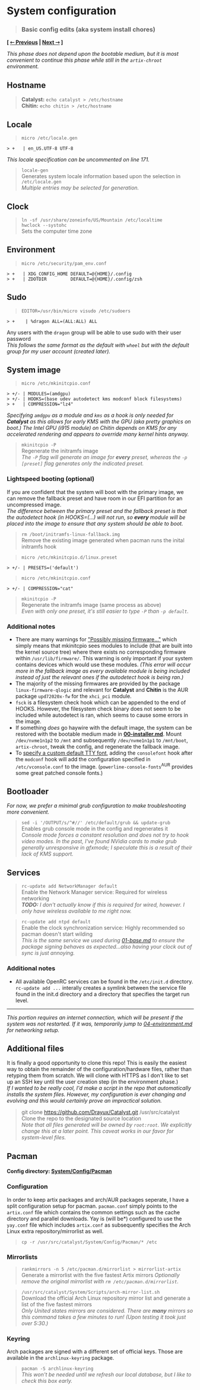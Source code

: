 # System configuration
> ### Basic config edits (aka system install chores)

**\[ [⇽ Previous](./01-base.md) | [Next ⇾](./03-hardware.md) \]**  

_This phase does not depend upon the bootable medium, but it is most convenient to continue this phase while still in the `artix-chroot` environment._  

## Hostname
> **Catalyst:** `echo catalyst > /etc/hostname`  
> **Chitin:** `echo chitin > /etc/hostname`  

## Locale
> `micro /etc/locale.gen`

    > +   | en_US.UTF-8 UTF-8
_This locale specification can be uncommented on line 171._

> `locale-gen`  
Generates system locale information based upon the selection in `/etc/locale.gen`  
_Multiple entries may be selected for generation._

## Clock
> `ln -sf /usr/share/zoneinfo/US/Mountain /etc/localtime`  
> `hwclock --systohc`  
Sets the computer time zone  

## Environment
> `micro /etc/security/pam_env.conf`  

    > +   | XDG_CONFIG_HOME	DEFAULT=@{HOME}/.config
    > +   | ZDOTDIR			DEFAULT=@{HOME}/.config/zsh

## Sudo
> `EDITOR=/usr/bin/micro visudo /etc/sudoers`  

    > +    | %dragon ALL=(ALL:ALL) ALL
Any users with the `dragon` group will be able to use sudo with their user password  
_This follows the same format as the default with `wheel` but with the default group for my user account (created later)._  

## System image
> `micro /etc/mkinitcpio.conf`  

    > +/- | MODULES=(amdgpu)
    > +/- | HOOKS=(base udev autodetect kms modconf block filesystems)
    > +   | COMPRESSION="lz4"
_Specifying `amdgpu` as a module and `kms` as a hook is only needed for **Catalyst** as this allows for early KMS with the GPU (aka pretty graphics on boot.) The Intel GPU (i915 module) on Chitin depends on KMS for any accelerated rendering and appears to override many kernel hints anyway._  

> `mkinitcpio -P`  
Regenerate the initramfs image  
_The `-P` flag will generate an image for **every** preset, whereas the `-p [preset]` flag generates only the indicated preset._

### Lightspeed booting (optional)
If you are confident that the system will boot with the primary image, we can remove the fallback preset and have room in our EFI partition for an uncompressed image.  
_The difference between the primary preset and the fallback preset is that the autodetect hook (in HOOKS=(...) will not run, so **every** module will be placed into the image to ensure that any system should be able to boot._  
  
> `rm /boot/initramfs-linux-fallback.img`  
Remove the existing image generated when pacman runs the inital initramfs hook  

> `micro /etc/mkinitcpio.d/linux.preset`

    > +/- | PRESETS=('default')

> `micro /etc/mkinitcpio.conf`  

    > +/- | COMPRESSION="cat"

> `mkinitcpio -P`  
Regenerate the initramfs image (same process as above)  
_Even with only one preset, it's still easier to type `-P` than `-p default`._

### Additional notes
- There are many warnings for ["Possibly missing firmware..."](https://wiki.archlinux.org/title/Mkinitcpio#Possibly_missing_firmware_for_module_XXXX) which simply means that mkinitcpio sees modules to include (that are built into the kernel source tree) where there exists no corresponding firmware within `/usr/lib/firmware/`. This warning is only important if your system contains devices which would use these modules. _(This error will occur more in the fallback image as every available module is being included instead of just the relevant ones if the autodetect hook is being ran.)_
- The majority of the missing firmwares are provided by the package `linux-firmware-qlogic` and relevant for **Catalyst** and **Chitin** is the AUR package `upd72020x-fw` for the `xhci_pci` module.
- `fsck` is a filesystem check hook which can be appended to the end of HOOKS. However, the filesystem check binary does not seem to be included while autodetect is ran, which seems to cause some errors in the image.
- If something _does_ go haywire with the default image, the system can be restored with the bootable medium made in [**00-installer.md**](./00-installer.md). Mount `/dev/nvme1n1p2` to `/mnt` and subsequently `/dev/nvme1n1p1` to `/mnt/boot`, `artix-chroot`, tweak the config, and regenerate the fallback image.
- To [specify a custom default TTY font](https://wiki.archlinux.org/title/Linux_console#Persistent_configuration), adding the `consolefont` hook after the `modconf` hook will add the configuration specified in `/etc/vconsole.conf` to the image. (`powerline-console-fonts`<sup>AUR</sup> provides some great patched console fonts.)

## Bootloader
_For now, we prefer a minimal grub configuration to make troubleshooting more convenient._

> `sed -i '/OUTPUT/s/^#//' /etc/default/grub && update-grub`  
Enables grub console mode in the config and regenerates it  
_Console mode forces a constant resolution and does not try to hook video modes. In the past, I've found NVidia cards to make grub generally unresponsive in gfxmode; I speculate this is a result of their lack of KMS support._  

## Services
> `rc-update add NetworkManager default`  
Enable the Network Manager service: Required for wireless networking  
_**TODO:** I don't actually know if this is required for wired, however. I only have wireless available to me right now._  

> `rc-update add ntpd default`  
Enable the clock synchronization service: Highly recommended so pacman doesn't start wilding  
_This is the same service we used during [01-base.md](./01-base.md) to ensure the package signing behaves as expected...also having your clock out of sync is just annoying._  

### Additional notes
- All available OpenRC services can be found in the `/etc/init.d` directory. `rc-update add ...` interally creates a symlink between the service file found in the init.d directory and a directory that specifies the target run level.

---

_This portion requires an internet connection, which will be present if the system was not restarted. If it was, temporarily jump to [04-environment.md](./04-environment.md#networking) for networking setup._

## Additional files
It is finally a good opportunity to clone this repo! This is easily the easiest way to obtain the remainder of the configuration/hardware files, rather than retyping them from scratch. We will clone with HTTPS as I don't like to set up an SSH key until the user creation step (in the environment phase.)  
_If I wanted to be really cool, I'd make a script in the repo that automatically installs the system files. However, my configuration is ever changing and evolving and this would certainly prove an impractical solution._  

> git clone https://github.com/Drayux/Catalyst.git /usr/src/catalyst
Clone the repo to the designated source location  
_Note that all files generated will be owned by `root:root`. We explicitly change this at a later point. This caveat works in our favor for system-level files._  

## Pacman
#### **Config directory: [System/Config/Pacman](/System/Config/Pacman)**

### Configuration
In order to keep artix packages and arch/AUR packages seperate, I have a split configuration setup for pacman. `pacman.conf` simply points to the `artix.conf` file which contains the common settings such as the cache directory and parallel downloads. Yay is (will be\*) configured to use the `yay.conf` file which includes `artix.conf` as subsequently specifies the Arch Linux extra repository/mirrorlist as well.  

> `cp -r /usr/src/catalyst/System/Config/Pacman/* /etc`  

### Mirrorlists
> `rankmirrors -n 5 /etc/pacman.d/mirrorlist > mirrorlist-artix`
Generate a mirrorlist with the five fastest Artix mirrors
_Optionally remove the original mirrorlist with `rm /etc/pacman.d/mirrorlist`._

> `/usr/src/catalyst/System/Scripts/arch-mirror-list.sh`  
Download the official Arch Linux repository mirror list and generate a list of the five fastest mirrors  
_Only United states mirrors are considered. There are **many** mirrors so this command takes a few minutes to run! (Upon testing it took just over 5:30.)_  

### Keyring
Arch packages are signed with a different set of official keys. Those are available in the `archlinux-keyring` package.

> `pacman -S archlinux-keyring`  
_This won't be needed until we refresh our local database, but I like to check this box early._  
